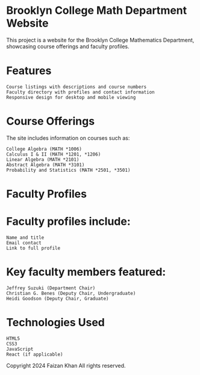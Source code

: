 # Brooklyn College Math Department Website
This project is a website for the Brooklyn College Mathematics Department, showcasing course offerings and faculty profiles.

# Features

    Course listings with descriptions and course numbers
    Faculty directory with profiles and contact information
    Responsive design for desktop and mobile viewing

# Course Offerings
The site includes information on courses such as:

    College Algebra (MATH *1006)
    Calculus I & II (MATH *1201, *1206)
    Linear Algebra (MATH *2101)
    Abstract Algebra (MATH *3101)
    Probability and Statistics (MATH *2501, *3501)

# Faculty Profiles
# Faculty profiles include:

    Name and title
    Email contact
    Link to full profile

# Key faculty members featured:

    Jeffrey Suzuki (Department Chair)
    Christian G. Benes (Deputy Chair, Undergraduate)
    Heidi Goodson (Deputy Chair, Graduate)

# Technologies Used

    HTML5
    CSS3
    JavaScript
    React (if applicable)

Copyright 2024 Faizan Khan
All rights reserved.
